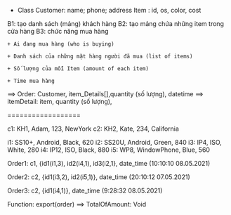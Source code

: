 + Class
   Customer: name; phone; address
   Item    : id, os, color, cost
   
 B1: tạo danh sách (mảng) khách hàng
 B2: tạo mảng chứa những item trong cửa hàng
 B3: chức năng mua hàng
 
	+ Ai đang mua hàng (who is buying)
	
	+ Danh sách của những mặt hàng người đã mua (list of items)
	
	+ Số lượng của mỗi Item (amount of each item)
	
	+ Time mua hàng
	
==> Order: Customer, item_Details[],quantity (số lượng), datetime
==> itemDetail: item,  quantity (số lượng),

==================

c1: KH1, Adam, 123, NewYork
c2: KH2, Kate, 234, California

i1: SS10+, Android, Black, 620
i2: SS20U, Android, Green, 840
i3: IP4, ISO, White, 280
i4: IP12, ISO, Black, 880
i5: WP8, WindowPhone, Blue, 560


Order1: c1, {id1(i1,3), id2(i4,1), id3(i2,1}, date_time (10:10:10 08.05.2021)

Order2: c2, {id1(i3,2), id2(i5,1)}, date_time (20:10:12 07.05.2021)

Order3: c2, {id1(i4,1)}, date_time (9:28:32 08.05.2021)

Function: export(order)
	==> TotalOfAmount: Void




